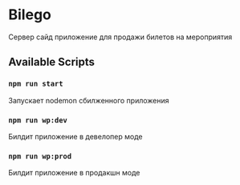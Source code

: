# Bilego

Сервер сайд приложение для продажи билетов на мероприятия

## Available Scripts

### `npm run start`
Запускает nodemon сбилженного приложения

### `npm run wp:dev`
Билдит приложение в девелопер моде

### `npm run wp:prod`
Билдит приложение в продакшн моде
